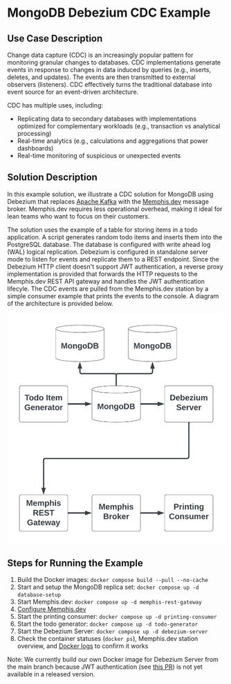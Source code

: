 # MongoDB Debezium CDC Example

## Use Case Description
Change data capture (CDC) is an increasingly popular pattern for monitoring
granular changes to databases. CDC implementations generate events in response
to changes in data induced by queries (e.g., inserts, deletes, and updates).
The events are then transmitted to external observers (listeners).  CDC effectively
turns the traditional database into event source for an event-driven architecture.

CDC has multiple uses, including:

* Replicating data to secondary databases with implementations optimized for complementary workloads (e.g., transaction vs analytical processing)
* Real-time analytics (e.g., calculations and aggregations that power dashboards)
* Real-time monitoring of suspicious or unexpected events

## Solution Description
In this example solution, we illustrate a CDC solution for MongoDB using Debezium that
replaces [Apache Kafka](https://kafka.apache.org/) with the [Memphis.dev](https://github.com/memphisdev/memphis)
message broker.  Memphis.dev requires less operational overhead, making it ideal for lean
teams who want to focus on their customers.

The solution uses the example of a table for storing items in a todo application.  A script
generates random todo items and inserts them into the PostgreSQL database.  The database is
configured with write ahead log (WAL) logical replication.  Debezium is configured in standalone
server mode to listen for events and replicate them to a REST endpoint.  Since the Debezium
HTTP client doesn't support JWT authentication, a reverse proxy implementation is provided that
forwards the HTTP requests to the Memphis.dev REST API gateway and handles the JWT authentication
lifecyle.  The CDC events are pulled from the Memphis.dev station by a simple consumer example
that prints the events to the console.  A diagram of the architecture is provided below.

![Solution architecture diagram](docs/solution_architecture.png)

## Steps for Running the Example

1. Build the Docker images:
   `docker compose build --pull --no-cache`
1. Start and setup the MongoDB replica set:
   `docker compose up -d database-setup`
1. Start Memphis.dev:
   `docker compose up -d memphis-rest-gateway`
1. [Configure Memphis.dev](docs/setup_memphis.md)
1. Start the printing consumer:
   `docker compose up -d printing-consumer`
1. Start the todo generator:
   `docker compose up -d todo-generator`
1. Start the Debezium Server:
   `docker compose up -d debezium-server`
1. Check the container statuses (`docker ps`), Memphis.dev station overview, and [Docker logs](docs/inspect_logs.md) to confirm it works

Note: We currently build our own Docker image for Debezium Server from the main branch because JWT authentication (see [this PR](https://github.com/debezium/debezium-server/pull/20)) is not yet available in a released version.

